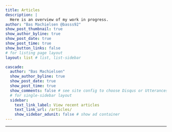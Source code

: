 ```yaml
---
title: Articles
description: |
  Here is an overview of my work in progress. 
author: "Bas Machielsen @basss92"
show_post_thumbnail: true
show_author_byline: true
show_post_date: true
show_post_time: true
show_button_links: false
# for listing page layout
layout: list # list, list-sidebar

cascade:
  author: "Bas Machielsen"
  show_author_byline: true
  show_post_date: true
  show_post_time: true
  show_comments: false # see site config to choose Disqus or Utterances
  # for single-sidebar layout
  sidebar:
    text_link_label: View recent articles
    text_link_url: /articles/
    show_sidebar_adunit: false # show ad container
---
```


---